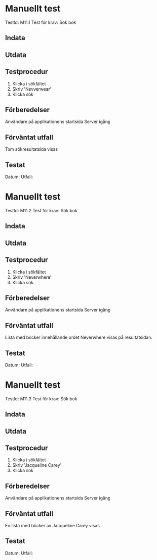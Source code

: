 # Manuellt test 
TestId: M11.1
Test för krav: Sök bok

## Indata


## Utdata


## Testprocedur
1. Klicka i sökfältet
2. Skriv 'Nevverwear'
3. Klicka sök


## Förberedelser
Användare på applikationens startsida
Server igång

## Förväntat utfall
Tom sökresultatsida visas

## Testat
Datum: 
Utfall: 

# Manuellt test 
TestId: M11.2
Test för krav: Sök bok
## Indata


## Utdata


## Testprocedur
1. Klicka i sökfältet
2. Skriv 'Neverwhere'
3. Klicka sök

## Förberedelser
Användare på applikationens startsida
Server igång

## Förväntat utfall
Lista med böcker innehållande ordet Neverwhere visas på resultatsidan.

## Testat
Datum: 
Utfall: 

# Manuellt test 
TestId: M11.3
Test för krav: Sök bok

## Indata


## Utdata


## Testprocedur
1. Klicka i sökfältet
2. Skriv 'Jacqueline Carey'
3. Klicka sök

## Förberedelser
Användare på applikationens startsida
Server igång

## Förväntat utfall
En lista med böcker av Jacqueline Carey visas

## Testat
Datum: 
Utfall: 

